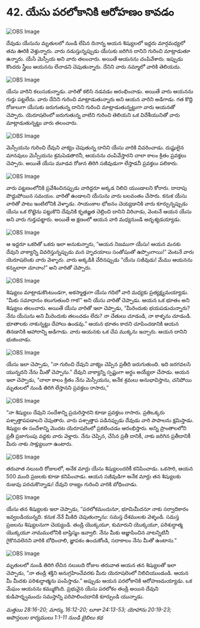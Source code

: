 # 42. యేసు పరలోకానికి ఆరోహణం కావడం

![OBS Image](https://cdn.door43.org/obs/jpg/360px/obs-en-42-01.jpg)

దేవుడు యేసును మృతులలో నుండి లేపిన దినాన్న ఆయన శిష్యులలో ఇద్దరు మార్గమధ్యలో తమ ఊరికి వెళ్తున్నారు. వారు నడుస్తున్నప్పుడు యేసుకు జరిగిన దానిని గురించి మాట్లాడుతూ ఉన్నారు. యేసే మెస్సీయ అని వారు తలంచారు. అయితే ఆయనను చంపివేశారు. ఇప్పుడు కొందరు స్త్రీలు ఆయనను లేచాడని చెపుతున్నారు. దేనిని వారు నమ్మాలో వారికి తెలియదు.

![OBS Image](https://cdn.door43.org/obs/jpg/360px/obs-en-42-02.jpg)

యేసు వారిని కలుసుకున్నాడు. వారితో కలిసి నడవడం ఆరంభించాడు. అయితే వారు ఆయనను గుర్తు పట్టలేదు. వారు దేనిని గురించి మాట్లాడుతున్నారు అని ఆయన వారిని అడిగాడు. గత కొద్ది రోజులుగా యేసుకు జరుగుతున్న దానిని గురించి మాట్లాడుతున్నట్టుగా వారు ఆయనతో చెప్పారు. యెరూషలెంలో జరుగుతున్న వాటిని గురించి తెలియని ఒక విదేశీయునితో వారు మాట్లాడుతున్నట్టు వారు తలంచారు.

![OBS Image](https://cdn.door43.org/obs/jpg/360px/obs-en-42-03.jpg)

మెస్సీయను గురించి దేవుని వాక్యం చెపుతున్న దానిని యేసు వారికి వివరించాడు. దుష్టులైన మానవులు మెస్సీయను శ్రమపెడతారనీ, ఆయనను చంపివేస్తారని చాలా కాలం క్రితం ప్రవక్తలు చెప్పారు. అయితే యేసు మూడవ రోజున తిరిగి సజీవుడుగా లేస్తాడనీ ప్రవక్తలు పలికారు.

![OBS Image](https://cdn.door43.org/obs/jpg/360px/obs-en-42-04.jpg)

వారు పట్టణంలోనికి ప్రవేశించినప్పుడు వారిద్దరూ అక్కడ నిలిచి యుండాలని కోరారు. దాదాపు పొద్దుపోయిన సమయం. వారితో ఉండాలని యేసును వారు బలవంతం చేసారు. కనుక యేసు వారితో పాటు ఇంటిలోనికి వెళ్ళాడు. సాయంకాల భోజనం చెయ్యడానికి వారు కూర్చున్నప్పుడు యేసు ఒక రొట్టెను పట్టుకొని దేవునికి కృతజ్ఞత చెల్లించి దానిని విరిచాడు, వెంటనే ఆయన యేసు అని వారు గుర్తుపట్టారు. అయితే ఆ క్షణంలో ఆయన వారి మధ్యనుండి అదృశ్యడయ్యాడు.

![OBS Image](https://cdn.door43.org/obs/jpg/360px/obs-en-42-05.jpg)

ఆ ఇద్దరూ ఒకరితో ఒకరు ఇలా అనుకున్నారు, “ఆయన నిజముగా యేసు! ఆయన మనకు దేవుని వాక్యాన్ని వివరిస్తున్నప్పుడు మన హృదయాలు సంతోషంతో ఉప్పొంగాయి!” వెంటనే వారు యెరూషలెంకు వారు వెళ్ళారు. వారు అక్కడికి చేరినప్పుడు “యేసు సజీవుడు! మేము ఆయనను కన్నులారా చూచాం!” అని వారితో చెప్పారు.

![OBS Image](https://cdn.door43.org/obs/jpg/360px/obs-en-42-06.jpg)

శిష్యులు మాట్లాడుకొంటుండగా, అకస్మాత్తుగా యేసు గదిలో వారి మధ్యకు ప్రత్యక్ష్యమయ్యాడు. “మీకు సమాధానం కలుగుతుంది గాక!” అని యేసు వారితో చెప్పాడు. ఆయన ఒక భూతం అని శిష్యులు తలంచారు. అయితే యేసు వారితో ఇలా చెప్పాడు, “మీరెందుకు భయపడుచున్నారు? నేను యేసును అని మీరెందుకు తలంచడం లేదు? నా చేతులు చూడండి, నా కాళ్ళను చూడండి. భూతాలకు నాకున్నట్టు దేహాలు ఉండవు.” ఆయన భూతం కాదని చూపించడానికి ఆయన తినడానికి ఆహారాన్ని అడిగాడు. వారు ఆయనకు ఒక చేప ముక్కను ఇచ్చారు. ఆయన దానిని భుజించాడు.

![OBS Image](https://cdn.door43.org/obs/jpg/360px/obs-en-42-07.jpg)

యేసు ఇలా చెప్పాడు, “నా గురించి దేవుని వాక్యం చెప్పిన ప్రతీది జరుగుతుంది. ఇది జరగవలసి యున్నదని నేను మీతో చెప్పాను.” దేవుని వాక్యాన్ని స్పష్టంగా అర్థం అయ్యేలా చేసాడు. ఆయన ఇలా చెప్పాడు, “చాలా కాలం క్రితం నేను మెస్సీయను, అనేక శ్రమలు అనుభావిస్తాను, చనిపోయి మృతులలో నుండి తిరిగి లేస్తానని ప్రవక్తలు రాసారు,”

![OBS Image](https://cdn.door43.org/obs/jpg/360px/obs-en-42-08.jpg)

“నా శిష్యులు దేవుని సందేశాన్ని ప్రచురిస్తారని కూడా ప్రవక్తలు రాసారు. ప్రతిఒక్కరు పశ్చాత్తాపపడాలని చెపుతారు. వారు పశ్చాత్తాప పడినప్పుడు దేవుడు వారి పాపాలను క్షమిస్తాడు. శిష్యుల ఈ సందేశాన్ని మొదట యెరూషలెంలో ప్రకటించడం ఆరంభిస్తారు. అన్ని ప్రాంతాలలోని ప్రతీ ప్రజాగుంపు వద్దకు వారు వెళ్తారు. నేను చెప్పిన, చేసిన ప్రతీ దానికీ, నాకు జరిగిన ప్రతీదానికీ మీరు నాకు సాక్ష్యులుగా ఉంటారు. 

![OBS Image](https://cdn.door43.org/obs/jpg/360px/obs-en-42-09.jpg)

తరువాత నలుబది రోజులలో, అనేక మార్లు యేసు శిష్యులందరికీ కనిపించాడు. ఒకసారి, ఆయన 500 మంది ప్రజలకు కూడా కనిపించాడు. ఆయన సజీవుడిగా అనేక మార్లు తన శిష్యులకు రుజువు పరచుకొన్నాడు! దేవుని రాజ్యం గురించి వారికి బోధించాడు.

![OBS Image](https://cdn.door43.org/obs/jpg/360px/obs-en-42-10.jpg)

యేసు తన శిష్యులకు ఇలా చెప్పాడు, “పరలోకమందునూ, భూమిమీదనూ నాకు సర్వాదికారం ఇవ్వబడియున్నది. కనుక నేనే మీకిది చెపుతున్నాను: సమస్త దేశములకు వెళ్ళండి. సమస్త ప్రజలను శిష్యులనుగా చెయ్యండి. తండ్రి యొక్కయూ, కుమారుని యొక్కయూ, పరిశుద్ధాత్మ యొక్కయూ నామములోనికి బాప్తిస్మం ఇవ్వాలి. నేను మీకు ఆజ్ఞాపించిన వాటన్నిటినీ గైకొనవలెనని వారికి బోధించాలి, జ్ఞాపకం ఉంచుకోండి, సదాకాలం నేను మీతో ఉంటాను.”

![OBS Image](https://cdn.door43.org/obs/jpg/360px/obs-en-42-11.jpg)

మృతులలో నుండి తిరిగి లేచిన నలుబది రోజుల తరువాత ఆయన తన శిష్యులతో ఇలా చెప్పాడు, “నా తండ్రి శక్తిని అనుగ్రహించేవరకు మీరు యెరూషలెంలో నిలిచియుండండి. ఆయన మీ మీదకు పరిశుద్ధాత్మను పంపిస్తాడు.” అప్పుడు ఆయన పరలోకానికి ఆరోహణమయ్యాడు. ఒక మేఘం ఆయనను కమ్ముకొంది. ప్రభువైన యేసు పరలోకం తండ్రి అయిన దేవుని కుడిపార్శ్వమందు సమస్తాన్ని పరిపాలించదానికి కూర్చుండి యున్నాడు.

_మత్తయి 28:16-20; మార్కు 16:12-20; లూకా 24:13-53; యోహాను 20:19-23; అపొస్తలుల కార్యములు 1:1-11 నుండి బైబిలు కథ_

